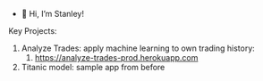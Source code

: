 - 👋 Hi, I’m Stanley!

Key Projects:
1. Analyze Trades: apply machine learning to own trading history:
	1. https://analyze-trades-prod.herokuapp.com
1. Titanic model: sample app from before
